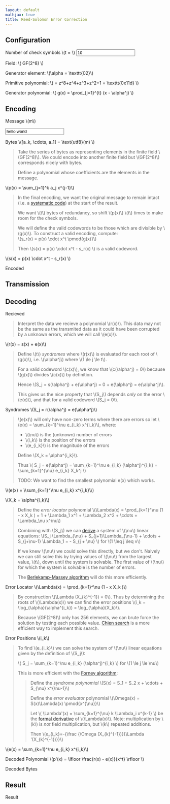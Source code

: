 ```yaml
---
layout: default
mathjax: true
title: Reed-Solomon Error Correction
---
```


## Configuration

<div id="configuration" markdown=1>

  Number of check symbols \\(t = \\) <input type="number" value="10">

  Field: \\( GF(2^8) \\)

  Generator element: \\(\\alpha = \\texttt{02}\\)

  Primitive polynomial: \\( = z^8+z^4+z^3+z^2+1 = \\texttt{0x11d} \\)

  Generator polynomial: \\( g(x) = \\prod_{j=1}^{t} (x - \\alpha^j) \\)

</div>

## Encoding

Message \\(m\\)

<input id="message-input" type="text" value="hello world">

Bytes \\([a_k, \\cdots, a_1] = \\text{utf8}(m) \\)

<span class="bytes" id="message-utf8"></span>

> Take the series of bytes as representing
> elements in the finite field \\(GF(2^8)\\). We could encode into
> another finite field but \\(GF(2^8)\\) corresponds nicely with bytes.
>
> Define a polynomial whose coefficients are the elements in the
> message.

\\(p(x) = \\sum_{j=1}^k a_j x^{j-1}\\)

<span class="polynomial" id="message-poly"></span>

> In the final encoding, we want the original message to remain intact
> (i.e. a [systematic code](https://en.wikipedia.org/wiki/Systematic_code"))
> at the start of the result.
>
> We want \\(t\\) bytes of redundancy, so shift \\(p(x)\\) \\(t\\) times to
> make room for the check symbols.
>
> We will define the valid codewords to be those which are divisible
> by \\(g(x)\\). To construct a valid encoding, compute:  
> \\(s_r(x) = p(x) \\cdot x^t \\pmod{g(x)}\\)
>
> Then \\(s(x) = p(x) \\cdot x^t - s_r(x) \\) is a valid codeword.

\\(s(x) = p(x) \\cdot x^t - s_r(x) \\)

<span class="polynomial" id="message-poly-shifted"></span>

Encoded

<span class="bytes" id="message-encoded"></span>

## Transmission

## Decoding

Recieved

<span class="bytes" id="recieved-encoded"></span>

> Interpret the data we recieve a polynomial \\(r(x)\\). This data may
> not be the same as the transmited data as it could have been corrupted
> by a unknown errors, which we will call \\(e(x)\\).

\\(r(x) = s(x) + e(x)\\)

<span class="polynomial" id="recieved-poly"></span>

>  Define \\(t\\) _syndromes_ where \\(r(x)\\) is evaluated for each
>  root of \\(g(x)\\), i.e. \\(\\alpha^j\\) where \\(1 \\le j \\le t\\).
>
>  For a valid codeword \\(c(x)\\), we know that \\(c(\\alpha^j) = 0\\) because
>  \\(g(x)\\) divides \\(c(x)\\) by definition.
>
>  Hence \\(S_j = s(\\alpha^j) + e(\\alpha^j) = 0 + e(\\alpha^j) = e(\\alpha^j)\\).
>
>  This gives us the nice property that \\(S_j\\) depends _only_ on
>  the error \\(e(x)\\), and that for a valid codeword \\(S_j = 0\\).

Syndromes \\(S_j = r(\\alpha^j) = e(\\alpha^j)\\)

<span class="polynomial" id="syndromes"></span>

>  \\(e(x)\\) will only have non-zero terms where there are errors so let
>  \\(e(x) = \\sum_{k=1}^\\nu e_{i_k} x^{i_k}\\), where:
>
>  * \\(\\nu\\) is the (unknown) number of errors
>  * \\(i_k\\) is the position of the errors
>  * \\(e_{i_k}\\) is the magnitude of the errors
>
>  Define \\(X_k = \\alpha^{i_k}\\).
>
>  Thus \\(
>    S_j = e(\\alpha^j)
>        = \\sum_{k=1}^\\nu e_{i_k} (\\alpha^j)^{i_k}
>        = \\sum_{k=1}^{\\nu} e_{i_k} X_k^j
>  \\)
>
>  TODO: We want to find the smallest polynomial e(x) which works.

<div markdown=1>
  \\(e(x) = \\sum_{k=1}^\\nu e_{i_k} x^{i_k}\\)

  \\(X_k = \\alpha^{i_k}\\)
</div>

<p></p>

>  Define the _error locator_ polynomial
>  \\(\\Lambda(x) = \\prod_{k=1}^\\nu (1 - x X_k ) = 1 + \\Lambda_1 x^1 + \\Lambda_2 x^2 + \\cdots + \\Lambda_\\nu x^\\nu\\)
>
>  Combining with \\(S_j\\) we can
>  [derive](https://en.wikipedia.org/wiki/Reed%E2%80%93Solomon_error_correction#Error_locator_polynomial)
>  a system of \\(\\nu\\) linear equations:
>  \\(S_j \\Lambda_{\\nu} + S_{j+1}\\Lambda_{\\nu-1} + \\cdots + S_{j+\\nu-1} \\Lambda_1 = - S_{j + \\nu} \\)
>  for \\(1 \\leq j \\leq v\\)
>
>  If we knew \\(\\nu\\) we could solve this directly, but we don't. Naively
>  we can still solve this by trying values of \\(\\nu\\) from the largest
>  value, \\(t\\), down until the system is solvable. The first value of
>  \\(\\nu\\) for which the system is solvable is the number of errors.
>
>  The [Berlekamp-Massey algorithm](https://en.wikipedia.org/wiki/Berlekamp%E2%80%93Massey_algorithm)
>  will do this more efficiently.

Error Locator \\(\\Lambda(x) = \\prod_{k=1}^\\nu (1 - x X_k )\\)

<span class="polynomial" id="error-locator"></span>

> By construction \\(\\Lambda (X_{k}^{-1}) = 0\\). Thus by determining
> the roots of \\(\\Lambda(x)\\) we can find the error positions
> \\(i_k = \\log_{\\alpha}(\\alpha^{i_k}) = \\log_{\\alpha}(X_k)\\).
>
> Because \\(GF(2^8)\\) only has 256 elements, we can brute force
> the solution by testing each possible value.
> [Chien search](https://en.wikipedia.org/wiki/Chien_search)
> is a more efficient way to implement this search.

Error Positions \\(i_k\\)

<span id="error-positions"></span>

> To find \\(e_{i_k}\\) we can solve the system of \\(\\nu\\) linear equations
> given by the definition of \\(S_j\\):
>
> \\( S_j = \\sum_{k=1}^\\nu e_{i_k} (\\alpha^j)^{i_k} \\) for \\(1 \\le j \\le \\nu\\)
>
> This is more efficient with the
> [Forney algorithm](https://en.wikipedia.org/wiki/Forney_algorithm):
>
>> Define the _syndrome polynomial_
>> \\(S(x) = S_1 + S_2 x + \\cdots + S_{\\nu} x^{\\nu-1}\\)
>>
>> Define the _error evaluator_ polynomial
>> \\(\\Omega(x) = S(x)\\Lambda(x) \\pmod{x^{\\nu}}\\)
>>
>> Let \\( \\Lambda'(x) = \\sum_{k=1}^{\\nu} k \\Lambda_i x^{k-1} \\) be the
>> [formal derivative](https://en.wikipedia.org/wiki/Formal_derivative)
>> of \\(\\Lambda(x)\\). Note: multiplication by \\(k\\) is _not_
>> field multiplication, but \\(k\\) repeated additions.
>>
>> Then \\(e_{i_k}=-{\\frac {\\Omega (X_{k}^{-1})}{\\Lambda '(X_{k}^{-1})}}\\)

\\(e(x) = \\sum_{k=1}^\\nu e_{i_k} x^{i_k}\\)

<span class="polynomial" id="correction-poly"></span>

Decoded Polynomial \\(p'(x) = \\lfloor \\frac{r(x) - e(x)}{x^t} \\rfloor \\)

<span class="polynomial" id="decoded-poly"></span>

Decoded Bytes

<span class="bytes" id="decoded-utf8"></span>

## Result

Result

<span id="decoded-message"></span>
